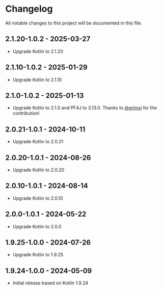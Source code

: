 # Changelog

All notable changes to this project will be documented in this file.

## 2.1.20-1.0.2 - 2025-03-27

- Upgrade Kotlin to 2.1.20

## 2.1.10-1.0.2 - 2025-01-29

- Upgrade Kotlin to 2.1.10

## 2.1.0-1.0.2 - 2025-01-13

- Upgrade Kotlin to 2.1.0 and PF4J to 3.13.0. Thanks to [@grimsi](https://github.com/grimsi) for the contribution!

## 2.0.21-1.0.1 - 2024-10-11

- Upgrade Kotlin to 2.0.21

## 2.0.20-1.0.1 - 2024-08-26

- Upgrade Kotlin to 2.0.20

## 2.0.10-1.0.1 - 2024-08-14

- Upgrade Kotlin to 2.0.10

## 2.0.0-1.0.1 - 2024-05-22

- Upgrade Kotlin to 2.0.0

## 1.9.25-1.0.0 - 2024-07-26

- Upgrade Kotlin to 1.9.25

## 1.9.24-1.0.0 - 2024-05-09

- Initial release based on Kotlin 1.9.24
